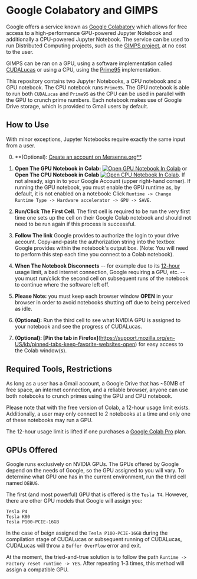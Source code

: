 # Google Colabatory and GIMPS
Google offers a service known as [Google Colabatory](https://research.google.com/colaboratory/faq.html) which allows for free access to 
a high-performance GPU-powered Jupyter Notebook and additionally a CPU-powered Jupyter Notebook. The service can
be used to run Distributed Computing projects, such as the [GIMPS project](https://www.mersenne.org/), at 
no cost to the user.

GIMPS can be ran on a GPU, using a software implementation called [CUDALucas](https://sourceforge.net/projects/cudalucas/) or using a CPU, 
using the [Prime95](https://www.mersenne.org/download/) implementation.

This repository contains two Jupyter Notebooks, a CPU notebook and a GPU notebook. The CPU notebook runs `Prime95`. The GPU notebook is able to run both `CUDALucas` and `Prime95` 
as the CPU can be used in parallel with the GPU to crunch prime numbers. Each notebook makes use of Google Drive storage, which is provided to Gmail users by default. 

## How to Use
With minor exceptions, Jupyter Notebooks require exactly the same input from a user. 

0. **(Optional): [Create an account on Mersenne.org**](https://www.mersenne.org/update/).

1. **Open The GPU Notebook in Colab:** [![Open GPU Notebook In Colab](https://colab.research.google.com/assets/colab-badge.svg)](https://colab.research.google.com/github/Danc2050/Distributed-Computing-Scripts/blob/master/google-colab/GoogleColabGPU.ipynb) or **Open The CPU Notebook in Colab** [![Open CPU Notebook In Colab](https://colab.research.google.com/assets/colab-badge.svg)](https://colab.research.google.com/github/Danc2050/Distributed-Computing-Scripts/blob/master/google-colab/GoogleColabCPU.ipynb).
If not already, sign in to your Google Account (upper right-hand corner). If running the GPU notebook, you must enable the GPU runtime as, by default, it is not enabled on a notebook: Click `Runtime -> Change Runtime Type -> Hardware accelerator -> GPU -> SAVE`.

2. **Run/Click The First Cell**. The first cell is required to be run the very first time one sets up the cell on their Google Colab notebook 
and should not need to be run again if this process is successful. 

3. **Follow The link** Google provides to authorize the login to your drive account. Copy-and-paste the authorization string into the textbox Google provides within the notebook's output box.
(Note: You will need to perform this step each time you connect to a Colab notebook).

4. **When The Notebook Disconnects** -- for example due to its [12-hour](https://research.google.com/colaboratory/faq.html#idle-timeouts)
usage limit, a bad internet connection, Google requiring a GPU, etc. -- you must run/click the second cell on subsequent runs of the notebook to continue where the software left off.

5. **Please Note:** you must keep each browser window **OPEN** in your browser in order to avoid notebooks shutting off due to being perceived as idle.

6. **(Optional):** Run the third cell to see what NVIDIA GPU is assigned to your notebook and see the progress of CUDALucas.

7. **(Optional): [Pin the tab in Firefox]**(https://support.mozilla.org/en-US/kb/pinned-tabs-keep-favorite-websites-open) for easy access to the Colab window(s).

## Required Tools, Restrictions
As long as a user has a Gmail account, a Google Drive that has ~50MB of free space, an internet connection, and a reliable browser,
anyone can use both notebooks to crunch primes using the GPU and CPU notebook.

Please note that with the free version of Colab, a 12-hour usage limit exists. Additionally, a user may only connect to 2 notebooks at a time
and only one of these notebooks may run a GPU.

The 12-hour usage limit is lifted if one purchases a [Google Colab Pro](https://colab.research.google.com/) plan.

## GPUs Offered
Google runs exclusively on NVIDIA GPUs. The GPUs offered by Google depend on the needs of Google, so the GPU assigned to you will vary.
To determine what GPU one has in the current environment, run the third cell named `DEBUG`.

The first (and most powerful) GPU that is offered is the `Tesla T4`. However, there are other GPU models that Google will assign you:

```
Tesla P4
Tesla K80
Tesla P100-PCIE-16GB
```
In the case of beign assigned the `Tesla P100-PCIE-16GB` during the compilation stage of CUDALucas or subsequent running of CUDALucas, 
CUDALucas will throw a `Buffer OverFlow` error and exit.

At the moment, the tried-and-true solution is to follow the path `Runtime -> Factory reset runtime -> YES`. After repeating 1-3 times, this method
will assign a compatible GPU. 
